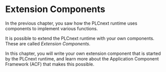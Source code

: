 # Extension Components

In the previous chapter, you saw how the PLCnext runtime uses components to implement various functions.

It is possible to extend the PLCnext runtime with your own components. These are called *Extension Components*.

In this chapter, you will write your own extension component that is started by the PLCnext runtime, and learn more about the Application Component Framework (ACF) that makes this possible.

